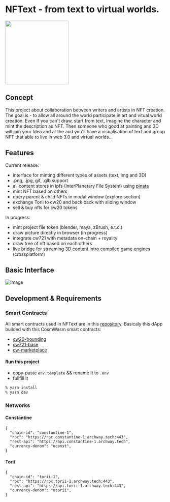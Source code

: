 # NFText - from text to virtual worlds.
<img src="https://ipfs.io/ipfs/QmWTvKbPeWDwNQMFgbmWzciq7NNcwsQcBgV5jLNNhPNwF6" style="width:200px" />

## Concept
This project about collaboration between writers and artists in NFT creation.
The goal is -  to allow all around the world participate in art and vitual world creation. Even If you can't draw, start from text, Imagine the character and mint the description as NFT. Then someone who good at painting and 3D will join your Idea and at the and you'll have a visualisation of text and group NFT that able to live in web 3.0 and virtual worlds...

## Features
Current release:
- interface for minting different types of assets (text, img and 3D)
- .png, .jpg, gif, .glb support
- all content stores in ipfs (InterPlanetary File System) using [pinata](https://www.pinata.cloud/)
- mint NFT based on others
- query parent & child NFTs in modal window (explore section)
- exchange Torii to cw20 and back back with sliding window
- sell & buy nfts for cw20 tokens
  
In progress:
- mint project file token (blender, maya, zBrush, e.t.c.)
- draw picture directly in browser (in progress)
- integrate cw721 with metadata on-chain + royality
- draw tree of nft based on each others
- live bridge for streaming 3D content intro compiled game engines (crossplatform)

## Basic Interface
![image](https://i.ibb.co/6vTfFWq/image.png)

## Development & Requirements


### Smart Contracts
All smart contracts used in NFText are in this [repository](https://github.com/wotori-studio/NFText-CosmWasm).
Basicaly this dApp builded with this CosmWasm smart contracts:
- [cw20-bounding](https://github.com/CosmWasm/cw-tokens/tree/main/contracts/cw20-bonding)
- [cw721-base](https://github.com/CosmWasm/cw-nfts/tree/test-resolver/contracts/cw721-base)
- [cw-marketplace](https://github.com/wotori-studio/CW-Marketplace)

#### Run this project
- copy-paste `env.template` && rename It to `.env`
- fullfill It

```sh
% yarn install
% yarn dev
```

### Networks
#### Constantine
```
{
  "chain-id": "constantine-1",
  "rpc": "https://rpc.constantine-1.archway.tech:443",
  "rest-api": "https://api.constantine-1.archway.tech",
  "currency-denom": "uconst",
}
```
#### Torii

```
{
  "chain-id": "torii-1",
  "rpc": "https://rpc.torii-1.archway.tech:443",
  "rest-api": "https://api.torii-1.archway.tech:443",
  "currency-denom": "utorii",
}
```

